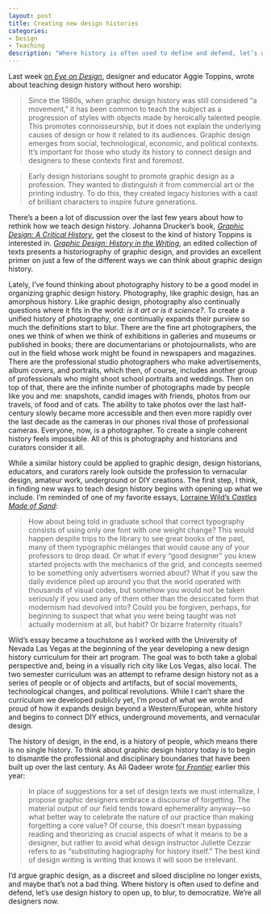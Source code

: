 ```yaml
---
layout: post
title: Creating new design histories
categories:
- Design
- Teaching
description: "Where history is often used to define and defend, let’s use design history to open up, to blur, to democratize."
---
```


Last week [on *Eye on Design*](https://eyeondesign.aiga.org/can-we-teach-graphic-design-history-without-the-cult-of-hero-worship/), designer and educator Aggie Toppins, wrote about teaching design history without hero worship:

> Since the 1980s, when graphic design history was still considered “a movement,” it has been common to teach the subject as a progression of styles with objects made by heroically talented people. This promotes connoisseurship, but it does not explain the underlying causes of design or how it related to its audiences. Graphic design emerges from social, technological, economic, and political contexts. It’s important for those who study its history to connect design and designers to these contexts first and foremost.

> Early design historians sought to promote graphic design as a profession. They wanted to distinguish it from commercial art or the printing industry. To do this, they created legacy histories with a cast of brilliant characters to inspire future generations.

There’s a been a lot of discussion over the last few years about how to rethink how we teach design history. Johanna Drucker’s book, [*Graphic Design: A Critical History*](https://amzn.to/2MHGW8p), get the closest to the kind of history Toppins is interested in. [*Graphic Design: History in the Writing*](https://amzn.to/2XJDssl), an edited collection of texts presents a historiography of graphic design, and provides an excellent primer on just a few of the different ways we can think about graphic design history.

Lately, I’ve found thinking about photography history to be a good model in organizing graphic design history. Photography, like graphic design, has an amorphous history. Like graphic design, photography also continually questions where it fits in the world: *is it art or is it science?*. To create a unified history of photography, one continually expands their purview so much the definitions start to blur. There are the fine art photographers, the ones we think of when we think of exhibitions in galleries and museums or published in books; there are documentarians or photojournalists, who are out in the field whose work might be found in newspapers and magazines. There are the professional studio photographers who make advertisements, album covers, and portraits, which then, of course, includes another group of professionals who might shoot school portraits and weddings. Then on top of that, there are the infinite number of photographs made by people like you and me: snapshots, candid images with friends, photos from our travels, of food and of cats. The ability to take photos over the last half-century slowly became more accessible and then even more rapidly over the last decade as the cameras in our phones rival those of professional cameras. Everyone, now, is a photographer. To create a single coherent history feels impossible. All of this is photography and historians and curators consider it all.

While a similar history could be applied to graphic design, design historians, educators, and curators rarely look outside the profession to vernacular design, amateur work, underground or DIY creations. The first step, I think, in finding new ways to teach design history begins with opening up what we include. I’m reminded of one of my favorite essays, [Lorraine Wild’s *Castles Made of Sand*](https://readings.design/PDF/castles-made-of-sand.pdf):

>  How about being told in graduate school that correct typography consists of using only one font with one weight change? This would happen despite trips to the library to see great books of the past, many of them typographic mélanges that would cause any of your professors to drop dead. Or what if every “good designer” you knew started projects with the mechanics of the grid, and concepts seemed to be something only advertisers worried about? What if you saw the daily evidence piled up around you that the world operated with thousands of visual codes, but somehow you would not be taken seriously if you used any of them other than the desiccated form that modernism had devolved into? Could you be forgiven, perhaps, for beginning to suspect that what you were being taught was not actually modernism at all, but habit? Or bizarre fraternity rituals?

Wild’s essay became a touchstone as I worked with the University of Nevada Las Vegas at the beginning of the year developing a new design history curriculum for their art program. The goal was to both take a global perspective and, being in a visually rich city like Los Vegas, also local. The two semester curriculum was an attempt to reframe design history not as a series of people or of objects and artifacts, but of social movements, technological changes, and political revolutions. While I can’t share the curriculum we developed publicly yet, I’m proud of what we wrote and proud of how it expands design beyond a Western/European, white history and begins to connect DIY ethics, underground movements, and vernacular design.

The history of design, in the end, is a history of people, which means there is no single history. To think about graphic design history today is to begin to dismantle the professional and disciplinary boundaries that have been built up over the last century. As Ali Qadeer wrote [for *Frontier*](https://frontier.is/newsletters/class-dismissed/) earlier this year:

> In place of suggestions for a set of design texts we must internalize, I propose graphic designers embrace a discourse of forgetting. The material output of our field tends toward ephemerality anyway—so what better way to celebrate the nature of our practice than making forgetting a core value? Of course, this doesn’t mean bypassing reading and theorizing as crucial aspects of what it means to be a designer, but rather to avoid what design instructor Juliette Cezzar refers to as “substituting hagiography for history itself.” The best kind of design writing is writing that knows it will soon be irrelevant.

I’d argue graphic design, as a discreet and siloed discipline no longer exists, and maybe that’s not a bad thing. Where history is often used to define and defend, let’s use design history to open up, to blur, to democratize. We’re all designers now.

